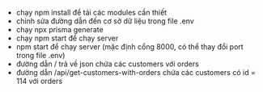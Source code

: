 - chạy npm install để tải các modules cần thiết
- chỉnh sửa đường dẫn đến cơ sở dữ liệu trong file .env
- chạy npx prisma generate
- chạy npm start để chạy server
- npm start để chạy server (mặc định cổng 8000, có thể thay đổi port trong file .env)
- đường dẫn / trả về json chứa các customers với orders
- đường dẫn /api/get-customers-with-orders chứa các customers có id = 114 với orders
